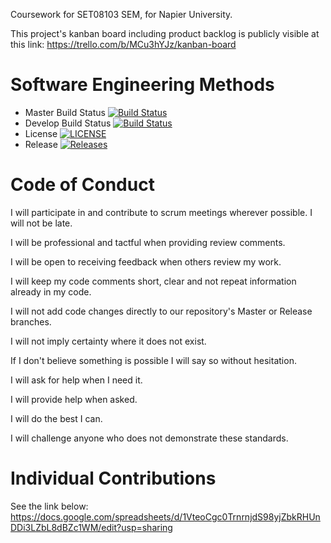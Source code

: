 Coursework for SET08103 SEM, for Napier University.

This project's kanban board including product backlog is publicly visible at this link:
https://trello.com/b/MCu3hYJz/kanban-board


# Software Engineering Methods

- Master Build Status [![Build Status](https://travis-ci.com/OlavJDigranes/SEMCoursework.svg?branch=master)](https://travis-ci.com/OlavJDigranes/SEMCoursework)
- Develop Build Status [![Build Status](https://travis-ci.com/OlavJDigranes/SEMCoursework.svg?branch=develop)](https://travis-ci.com/OlavJDigranes/SEMCoursework)
- License [![LICENSE](https://img.shields.io/github/license/OlavJDigranes/SEMCoursework.svg?style=flat-square)](https://github.com/OlavJDigranes/SEMCoursework/blob/master/LICENSE)
- Release [![Releases](https://img.shields.io/github/release/OlavJDigranes/SEMCoursework/all.svg?style=flat-square)](https://github.com/OlavJDigranes/SEMCoursework/releases)


# Code of Conduct

I will participate in and contribute to scrum meetings wherever possible. I will not be late.

I will be professional and tactful when providing review comments.

I will be open to receiving feedback when others review my work.

I will keep my code comments short, clear and not repeat information already in my code.

I will not add code changes directly to our repository's Master or Release branches.

I will not imply certainty where it does not exist.

If I don't believe something is possible I will say so without hesitation.

I will ask for help when I need it.

I will provide help when asked.

I will do the best I can.

I will challenge anyone who does not demonstrate these standards.


# Individual Contributions

See the link below:
https://docs.google.com/spreadsheets/d/1VteoCgc0TrnrnjdS98yjZbkRHUnDDi3LZbL8dBZc1WM/edit?usp=sharing
